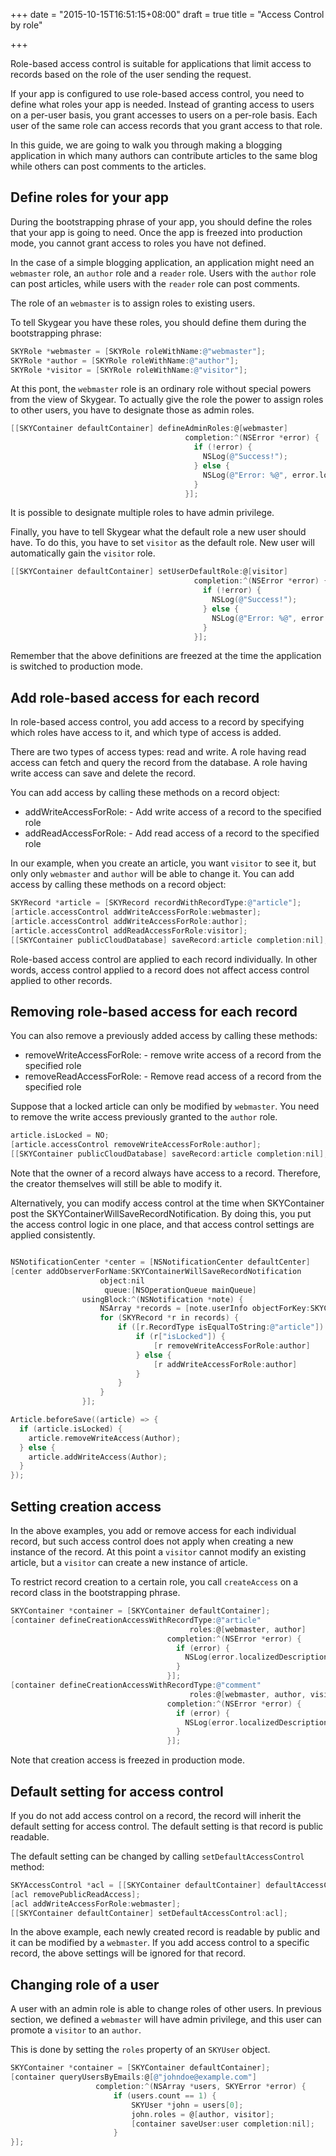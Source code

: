 +++
date = "2015-10-15T16:51:15+08:00"
draft = true
title = "Access Control by role"

+++

Role-based access control is suitable for applications that limit access to
records based on the role of the user sending the request.

If your app is configured to use role-based access control, you need to define
what roles your app is needed. Instead of granting access to users on a per-user
basis, you grant accesses to users on a per-role basis. Each user of the same
role can access records that you grant access to that role.

In this guide, we are going to walk you through making a blogging application
in which many authors can contribute articles to the same blog while 
others can post comments to the articles.

## Define roles for your app

During the bootstrapping phrase of your app, you should define the roles that
your app is going to need. Once the app is freezed into production mode, you
cannot grant access to roles you have not defined.

In the case of a simple blogging application, an application might need
an `webmaster` role, an `author` role and a `reader` role. Users with the `author`
role can post articles, while users with the `reader` role can post comments.

The role of an `webmaster` is to assign roles to existing users.

To tell Skygear you have these roles, you should define them during the
bootstrapping phrase:

```objective-c
SKYRole *webmaster = [SKYRole roleWithName:@"webmaster"];
SKYRole *author = [SKYRole roleWithName:@"author"];
SKYRole *visitor = [SKYRole roleWithName:@"visitor"];
```

At this pont, the `webmaster` role is an ordinary role without special powers
from the view of Skygear. To actually give the role the power to assign
roles to other users, you have to designate those as admin roles.

```objective-c
[[SKYContainer defaultContainer] defineAdminRoles:@[webmaster]
                                       completion:^(NSError *error) {
                                         if (!error) {
                                           NSLog(@"Success!");
                                         } else {
                                           NSLog(@"Error: %@", error.localizedDescription);
                                         }
                                       }];
```

It is possible to designate multiple roles to have admin privilege.

Finally, you have to tell Skygear what the default role a new user should have.
To do this, you have to set `visitor` as the default role. New user will
automatically gain the `visitor` role.

```objective-c
[[SKYContainer defaultContainer] setUserDefaultRole:@[visitor]
                                         completion:^(NSError *error) {
                                           if (!error) {
                                             NSLog(@"Success!");
                                           } else {
                                             NSLog(@"Error: %@", error.localizedDescription)
                                           }
                                         }];
```

Remember that the above definitions are freezed at the time the application
is switched to production mode.

## Add role-based access for each record

In role-based access control, you add access to a record by specifying which
roles have access to it, and which type of access is added. 

There are two types of access types: read and write.
A role having read access can fetch and query the record from the database.
A role having write access can save and delete the record.

You can add access by calling these methods on a record object:

*   addWriteAccessForRole: - Add write access of a record to the specified role
*   addReadAccessForRole: - Add read access of a record to the specified role

In our example,
when you create an article, you want `visitor` to see it, but only
only `webmaster` and `author` will be able to change it. You can add
access by calling these methods on a record object:

```objective-c
SKYRecord *article = [SKYRecord recordWithRecordType:@"article"];
[article.accessControl addWriteAccessForRole:webmaster];
[article.accessControl addWriteAccessForRole:author];
[article.accessControl addReadAccessForRole:visitor];
[[SKYContainer publicCloudDatabase] saveRecord:article completion:nil];
```

Role-based access control are applied to each record individually. In other
words, access control applied to a record does not affect access control
applied to other records.

## Removing role-based access for each record

You can also remove a previously added access by calling these methods:

*   removeWriteAccessForRole: - remove write access of a record from the specified
    role
*   removeReadAccessForRole: - Remove read access of a record from the specified
    role

Suppose that a locked article can only be modified by `webmaster`. You need
to remove the write access previously granted to the `author` role.

```objective-c
article.isLocked = NO;
[article.accessControl removeWriteAccessForRole:author];
[[SKYContainer publicCloudDatabase] saveRecord:article completion:nil];

```

Note that the owner of a record always have access to a record. Therefore,
the creator themselves will still be able to modify it.

Alternatively, you can modify access control at the time when SKYContainer
post the SKYContainerWillSaveRecordNotification. By doing this, you put the
access control logic in one place, and that access control settings are applied
consistently.

```objective-c

NSNotificationCenter *center = [NSNotificationCenter defaultCenter]
[center addObserverForName:SKYContainerWillSaveRecordNotification
                    object:nil
                     queue:[NSOperationQueue mainQueue]
                usingBlock:^(NSNotification *note) {
                    NSArray *records = [note.userInfo objectForKey:SKYContainerNotificationRecordsKey]
                    for (SKYRecord *r in records) {
                        if ([r.RecordType isEqualToString:@"article"]) {
                            if (r["isLocked"]) {
                                [r removeWriteAccessForRole:author]
                            } else {
                                [r addWriteAccessForRole:author]
                            }
                        }
                    }
                }];

Article.beforeSave((article) => {
  if (article.isLocked) {
    article.removeWriteAccess(Author);
  } else {
    article.addWriteAccess(Author);
  }
});
```

## Setting creation access

In the above examples, you add or remove access for each individual record,
but such access control does not apply when creating a new instance of
the record. At this point a `visitor` cannot modify an existing article, but
a `visitor` can create a new instance of article.

To restrict record creation to a certain role, you call `createAccess` on
a record class in the bootstrapping phrase.

```objective-c
SKYContainer *container = [SKYContainer defaultContainer];
[container defineCreationAccessWithRecordType:@"article"
                                        roles:@[webmaster, author]
                                   completion:^(NSError *error) {
                                     if (error) {
                                       NSLog(error.localizedDescription);
                                     }
                                   }];
[container defineCreationAccessWithRecordType:@"comment"
                                        roles:@[webmaster, author, visitor]
                                   completion:^(NSError *error) {
                                     if (error) {
                                       NSLog(error.localizedDescription);
                                     }
                                   }];
```

Note that creation access is freezed in production mode.

## Default setting for access control

If you do not add access control on a record, the record will inherit
the default setting for access control. The default setting is that record
is public readable.

The default setting can be changed by calling `setDefaultAccessControl` method:

```objective-c
SKYAccessControl *acl = [[SKYContainer defaultContainer] defaultAccessControl];
[acl removePublicReadAccess];
[acl addWriteAccessForRole:webmaster];
[[SKYContainer defaultContainer] setDefaultAccessControl:acl];
```

In the above example, each newly created record is readable by public and it
can be modified by a `webmaster`. If you add access control to a specific
record, the above settings will be ignored for that record.

## Changing role of a user

A user with an admin role is able to change roles of other users. In 
previous section, we defined a `webmaster` will have admin privilege, and this
user can promote a `visitor` to an `author`.

This is done by setting the `roles` property of an `SKYUser` object.

```objective-c
SKYContainer *container = [SKYContainer defaultContainer];
[container queryUsersByEmails:@[@"johndoe@example.com"]
                   completion:^(NSArray *users, SKYError *error) {
                       if (users.count == 1) {
                           SKYUser *john = users[0];
                           john.roles = @[author, visitor];
                           [container saveUser:user completion:nil];
                       }
}];
```

